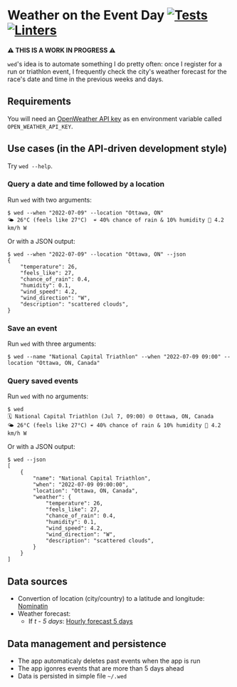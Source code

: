 # Weather on the Event Day [![Tests](https://github.com/cuducos/wed/actions/workflows/tests.yml/badge.svg)](https://github.com/cuducos/wed/actions/workflows/tests.yml) [![Linters](https://github.com/cuducos/wed/actions/workflows/linters.yml/badge.svg)](https://github.com/cuducos/wed/actions/workflows/linters.yml)

**:warning: THIS IS A WORK IN PROGRESS :warning:**

`wed`'s idea is to automate something I do pretty often: once I register for a run or triathlon event, I frequently check the city's weather forecast for the race's date and time in the previous weeks and days.

## Requirements

You will need an [OpenWeather API key](https://home.openweathermap.org/api_keys) as en environment variable called `OPEN_WEATHER_API_KEY`.

## Use cases (in the API-driven development style)

Try `wed --help`.

### Query a date and time followed by a location

Run `wed` with two arguments:

```console
$ wed --when "2022-07-09" --location "Ottawa, ON"
🌤 26°C (feels like 27°C)  ☔ 40% chance of rain & 10% humidity 💨 4.2 km/h W
```

Or with a JSON output:

```console
$ wed --when "2022-07-09" --location "Ottawa, ON" --json
{
    "temperature": 26,
    "feels_like": 27,
    "chance_of_rain": 0.4,
    "humidity": 0.1,
    "wind_speed": 4.2,
    "wind_direction": "W",
    "description": "scattered clouds",
}
```

### Save an event

Run `wed` with three arguments:

```console
$ wed --name "National Capital Triathlon" --when "2022-07-09 09:00" --location "Ottawa, ON, Canada"
```

### Query saved events

Run `wed` with no arguments:

```console
$ wed
🗓 National Capital Triathlon (Jul 7, 09:00) 🌐 Ottawa, ON, Canada
🌤 26°C (feels like 27°C) ☔ 40% chance of rain & 10% humidity 💨 4.2 km/h W
```

Or with a JSON output:

```console
$ wed --json
[
    {
        "name": "National Capital Triathlon",
        "when": "2022-07-09 09:00:00",
        "location": "Ottawa, ON, Canada",
        "weather": {
            "temperature": 26,
            "feels_like": 27,
            "chance_of_rain": 0.4,
            "humidity": 0.1,
            "wind_speed": 4.2,
            "wind_direction": "W",
            "description": "scattered clouds",
        }
    }
]
```

## Data sources

* Convertion of location (city/country) to a latitude and longitude: [Nominatin](https://wiki.openstreetmap.org/wiki/Nominatim)
* Weather forecast:
   * If _t - 5 days_: [Hourly forecast 5 days](https://openweathermap.org/forecast5)

## Data management and persistence

* The app automaticaly deletes past events when the app is run
* The app igonres events that are more than 5 days ahead
* Data is persisted in simple file `~/.wed`
